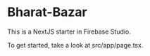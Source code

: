 # Bharat-Bazar

This is a NextJS starter in Firebase Studio.

To get started, take a look at src/app/page.tsx.
